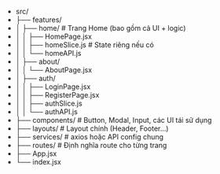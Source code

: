- src/
- ├── features/
- │   ├── home/             # Trang Home (bao gồm cả UI + logic)
- │   │   ├── HomePage.jsx
- │   │   ├── homeSlice.js       # State riêng nếu có
- │   │   └── homeAPI.js
- │   ├── about/
- │   │   └── AboutPage.jsx
- │   ├── auth/
- │   │   ├── LoginPage.jsx
- │   │   ├── RegisterPage.jsx
- │   │   ├── authSlice.js
- │   │   └── authAPI.js
- ├── components/            # Button, Modal, Input, các UI tái sử dụng
- ├── layouts/               # Layout chính (Header, Footer...)
- ├── services/              # axios hoặc API config chung
- ├── routes/                # Định nghĩa route cho từng trang
- ├── App.jsx
- └── index.jsx
